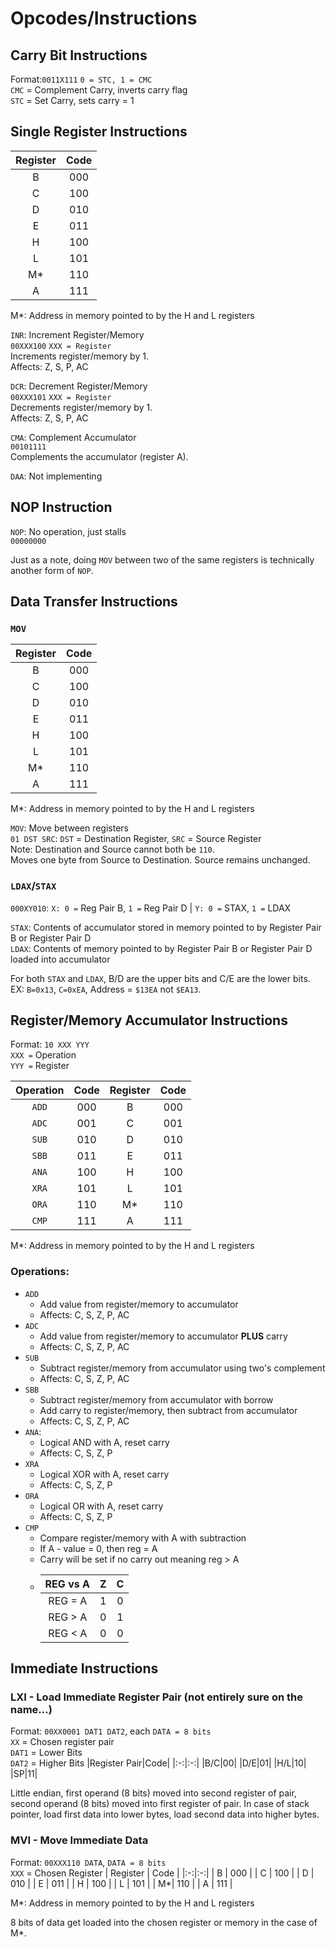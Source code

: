 # Opcodes/Instructions

## Carry Bit Instructions

Format:`0011X111`
`0 = STC, 1 = CMC` \
`CMC` = Complement Carry, inverts carry flag \
`STC` = Set Carry, sets carry = 1

## Single Register Instructions

| Register | Code |
|:-:|:-:|
| B | 000 |
| C | 100 |
| D | 010 |
| E | 011 |
| H | 100 |
| L | 101 |
| M*| 110 |
| A | 111 |

M\*: Address in memory pointed to by the H and L registers

`INR`: Increment Register/Memory \
`00XXX100` `XXX = Register` \
Increments register/memory by 1. \
Affects: Z, S, P, AC

`DCR`: Decrement Register/Memory \
`00XXX101` `XXX = Register` \
Decrements register/memory by 1. \
Affects: Z, S, P, AC

`CMA`: Complement Accumulator \
`00101111` \
Complements the accumulator (register A).

`DAA`: Not implementing

## NOP Instruction

`NOP`: No operation, just stalls \
`00000000` 

Just as a note, doing `MOV` between two of the same registers is technically another form of `NOP`.

## Data Transfer Instructions

### `MOV`

| Register | Code |
|:-:|:-:|
| B | 000 |
| C | 100 |
| D | 010 |
| E | 011 |
| H | 100 |
| L | 101 |
| M*| 110 |
| A | 111 |

M\*: Address in memory pointed to by the H and L registers

`MOV`: Move between registers \
`01 DST SRC`: `DST` = Destination Register, `SRC` = Source Register \
Note: Destination and Source cannot both be `110`. \
Moves one byte from Source to Destination. Source remains unchanged.

### `LDAX`/`STAX`

`000XY010`: `X: 0 =` Reg Pair B, `1 =` Reg Pair D | `Y: 0 =` STAX, `1 =` LDAX

`STAX`: Contents of accumulator stored in memory pointed to by Register Pair B or Register Pair D \
`LDAX`: Contents of memory pointed to by Register Pair B or Register Pair D loaded into accumulator

For both `STAX` and `LDAX`, B/D are the upper bits and C/E are the lower bits. EX: `B=0x13`, `C=0xEA`, Address = `$13EA` not `$EA13`.

## Register/Memory Accumulator Instructions

Format: `10 XXX YYY` \
`XXX =` Operation \
`YYY =` Register

| Operation | Code | Register | Code |
|:-:|:-:|:-:|:-:|
|`ADD`| 000 | B  | 000 |
|`ADC`| 001 | C  | 001 |
|`SUB`| 010 | D  | 010 |
|`SBB`| 011 | E  | 011 |
|`ANA`| 100 | H  | 100 |
|`XRA`| 101 | L  | 101 |
|`ORA`| 110 | M* | 110 |
|`CMP`| 111 | A  | 111 |

M\*: Address in memory pointed to by the H and L registers

### Operations:
- `ADD`
  - Add value from register/memory to accumulator
  - Affects: C, S, Z, P, AC
- `ADC`
  - Add value from register/memory to accumulator **PLUS** carry
  - Affects: C, S, Z, P, AC
- `SUB`
  - Subtract register/memory from accumulator using two's complement
  - Affects: C, S, Z, P, AC
- `SBB`
  - Subtract register/memory from accumulator with borrow
  - Add carry to register/memory, then subtract from accumulator
  - Affects: C, S, Z, P, AC
- `ANA`:
  - Logical AND with A, reset carry
  - Affects: C, S, Z, P
- `XRA`
  - Logical XOR with A, reset carry
  - Affects: C, S, Z, P
- `ORA`
  - Logical OR with A, reset carry
  - Affects: C, S, Z, P
- `CMP`
  - Compare register/memory with A with subtraction
  - If A - value = 0, then reg = A
  - Carry will be set if no carry out meaning reg > A
  -  | REG vs A | Z | C | 
     |:-:|:-:|:-:|
     | REG = A | 1 | 0 |
     | REG > A | 0 | 1 |
     | REG < A | 0 | 0 |

## Immediate Instructions

### LXI - Load Immediate Register Pair (not entirely sure on the name...)

Format: `00XX0001 DAT1 DAT2`, each `DATA = 8 bits` \
`XX` = Chosen register pair \
`DAT1` = Lower Bits \
`DAT2` = Higher Bits
|Register Pair|Code|
|:-:|:-:|
|B/C|00|
|D/E|01|
|H/L|10|
|SP|11|

Little endian, first operand (8 bits) moved into second register of pair, second operand (8 bits) moved into first register of pair. In case of stack pointer, load first data into lower bytes, load second data into higher bytes.

### MVI - Move Immediate Data

Format: `00XXX110 DATA`, `DATA = 8 bits` \
`XXX` = Chosen Register 
| Register | Code |
|:-:|:-:|
| B | 000 |
| C | 100 |
| D | 010 |
| E | 011 |
| H | 100 |
| L | 101 |
| M*| 110 |
| A | 111 |

M\*: Address in memory pointed to by the H and L registers

8 bits of data get loaded into the chosen register or memory in the case of M*.